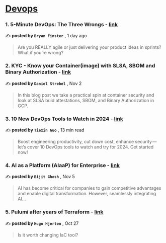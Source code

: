 
<h1><a href=https://medium.com/tag/devops/recommended target="_blank" rel="noopener noreferrer">Devops</a></h1>
<h3>1. 5-Minute DevOps: The Three Wrongs - <a href=https://medium.com/defense-unicorns/5-minute-devops-the-three-wrongs-6c660f1287e7?source=tag_recommended_feed---------0-84----------devops----------67de0076_7847_49e3_b5a1_74dfbc3d1d7e------- target="_blank" rel="noopener noreferrer">link</a></h3>

✍️ **posted by `Bryan Finster`** <date> , 1 day ago</date>

<blockquote>Are you REALLY agile or just delivering your product ideas in sprints? What if you’re wrong?</blockquote>

<h3>2. KYC - Know your Container(image) with SLSA, SBOM and Binary Authorization - <a href=https://medium.com/google-cloud/kyc-know-your-container-image-with-slsa-sbom-and-binary-authorization-8bad35d9cbd0?source=tag_recommended_feed---------1-107----------devops----------67de0076_7847_49e3_b5a1_74dfbc3d1d7e------- target="_blank" rel="noopener noreferrer">link</a></h3>

✍️ **posted by `Daniel Strebel`** <date> , Nov 2</date>

<blockquote>In this blog post we take a practical spin at container security and look at SLSA buid attestations, SBOM, and Binary Authorization in GCP.</blockquote>

<h3>3. 10 New DevOps Tools to Watch in 2024 - <a href=https://medium.com/4th-coffee/10-new-devops-tools-to-watch-in-2024-a5127c0b3411?source=tag_recommended_feed---------2-85----------devops----------67de0076_7847_49e3_b5a1_74dfbc3d1d7e------- target="_blank" rel="noopener noreferrer">link</a></h3>

✍️ **posted by `Tiexin Guo`** <date> , 13 min read</date>

<blockquote>Boost engineering productivity, cut down cost, enhance security — let’s cover 10 DevOps tools to watch and try for 2024. Get started now!</blockquote>

<h3>4. AI as a Platform (AIaaP) for Enterprise - <a href=https://medium.com/@bijit211987/ai-as-a-platform-aiaap-for-enterprise-ae19227ee3a2?source=tag_recommended_feed---------3-107----------devops----------67de0076_7847_49e3_b5a1_74dfbc3d1d7e------- target="_blank" rel="noopener noreferrer">link</a></h3>

✍️ **posted by `Bijit Ghosh`** <date> , Nov 5</date>

<blockquote>AI has become critical for companies to gain competitive advantages and enable digital transformation. However, seamlessly integrating AI…</blockquote>

<h3>5. Pulumi after years of Terraform - <a href=https://medium.com/@hugohjerten/pulumi-after-years-of-terraform-079616eb4049?source=tag_recommended_feed---------4-85----------devops----------67de0076_7847_49e3_b5a1_74dfbc3d1d7e------- target="_blank" rel="noopener noreferrer">link</a></h3>

✍️ **posted by `Hugo Hjerten`** <date> , Oct 27</date>

<blockquote>Is it worth changing IaC tool?</blockquote>

